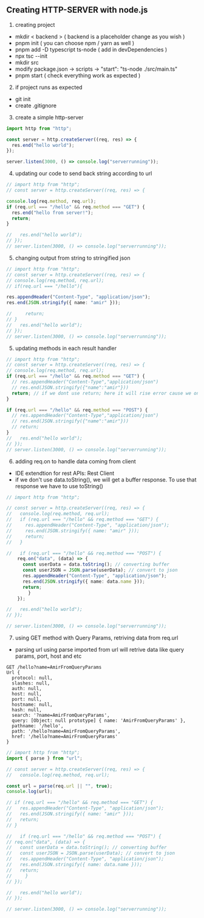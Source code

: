 ## Creating HTTP-SERVER with node.js

1. creating project

- mkdir < backend > ( backend is a placeholder change as you wish )
- pnpm init ( you can choose npm / yarn as well )
- pnpm add -D typescript ts-node ( add in devDependencies )
- npx tsc --init
- mkdir src
- modify package.json -> scripts -> "start": "ts-node ./src/main.ts"
- pnpm start ( check everything work as expected )

2. if project runs as expected

- git init
- create .gitignore

3. create a simple http-server

```ts
import http from "http";

const server = http.createServer((req, res) => {
  res.end("hello world");
});

server.listen(3000, () => console.log("serverrunning"));
```

4. updating our code to send back string according to url

```ts
// import http from "http";
// const server = http.createServer((req, res) => {

console.log(req.method, req.url);
if (req.url === "/hello" && req.method === "GET") {
  res.end("hello from server!");
  return;
}

//   res.end("hello world");
// });
// server.listen(3000, () => console.log("serverrunning"));
```

5. changing output from string to stringified json

```ts
// import http from "http";
// const server = http.createServer((req, res) => {
// console.log(req.method, req.url);
// if(req.url === "/hello"){

res.appendHeader("Content-Type", "application/json");
res.end(JSON.stringify({ name: "amir" }));

//     return;
// }
//   res.end("hello world");
// });
// server.listen(3000, () => console.log("serverrunning"));
```

5. updating methods in each result handler

```ts
// import http from "http";
// const server = http.createServer((req, res) => {
// console.log(req.method, req.url);
if (req.url === "/hello" && req.method === "GET") {
  // res.appendHeader("Content-Type","application/json")
  // res.end(JSON.stringify({"name":"amir"}))
  return; // if we dont use return; here it will rise error cause we only can use res.end once.
}

if (req.url === "/hello" && req.method === "POST") {
  // res.appendHeader("Content-Type","application/json")
  // res.end(JSON.stringify({"name":"amir"}))
  // return;
}
//   res.end("hello world");
// });
// server.listen(3000, () => console.log("serverrunning"));
```

6. adding req.on to handle data coming from client

- IDE extendtion for rest APIs: Rest Client
- if we don't use data.toString(), we will get a buffer response. To use that response we have to use toString()

```ts
// import http from "http";

// const server = http.createServer((req, res) => {
//   console.log(req.method, req.url);
//   if (req.url === "/hello" && req.method === "GET") {
//     res.appendHeader("Content-Type", "application/json");
//     res.end(JSON.stringify({ name: "amir" }));
//     return;
//   }

//   if (req.url === "/hello" && req.method === "POST") {
    req.on("data", (data) => {
      const userData = data.toString(); // converting buffer
      const userJSON = JSON.parse(userData); // convert to json
      res.appendHeader("Content-Type", "application/json");
      res.end(JSON.stringify({ name: data.name }));
      return;
        }
    });

//   res.end("hello world");
// });

// server.listen(3000, () => console.log("serverrunning"));
```

7. using GET method with Query Params, retriving data from req.url

- parsing url using parse imported from url will retrive data like query params, port, host and etc

```
GET /hello?name=AmirFromQueryParams
Url {
  protocol: null,
  slashes: null,
  auth: null,
  host: null,
  port: null,
  hostname: null,
  hash: null,
  search: '?name=AmirFromQueryParams',
  query: [Object: null prototype] { name: 'AmirFromQueryParams' },
  pathname: '/hello',
  path: '/hello?name=AmirFromQueryParams',
  href: '/hello?name=AmirFromQueryParams'
}
```

```ts
// import http from "http";
import { parse } from "url";

// const server = http.createServer((req, res) => {
//   console.log(req.method, req.url);

const url = parse(req.url || "", true);
console.log(url);

// if (req.url === "/hello" && req.method === "GET") {
//   res.appendHeader("Content-Type", "application/json");
//   res.end(JSON.stringify({ name: "amir" }));
//   return;
// }

//   if (req.url === "/hello" && req.method === "POST") {
// req.on("data", (data) => {
//   const userData = data.toString(); // converting buffer
//   const userJSON = JSON.parse(userData); // convert to json
//   res.appendHeader("Content-Type", "application/json");
//   res.end(JSON.stringify({ name: data.name }));
//   return;
//     }
// });

//   res.end("hello world");
// });

// server.listen(3000, () => console.log("serverrunning"));
```

